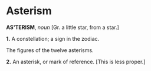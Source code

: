 # Asterism

**AS'TERISM**, _noun_ \[Gr. a little star, from a star.\]

**1.** A constellation; a sign in the zodiac.

The figures of the twelve asterisms.

**2.** An asterisk, or mark of reference. \[This is less proper.\]